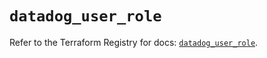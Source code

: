# `datadog_user_role`

Refer to the Terraform Registry for docs: [`datadog_user_role`](https://registry.terraform.io/providers/datadog/datadog/3.43.1/docs/resources/user_role).
